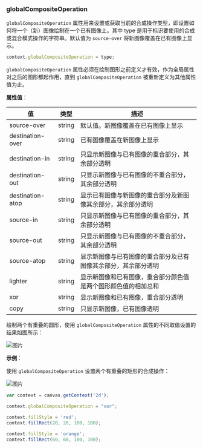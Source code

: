 ### globalCompositeOperation

`globalCompositeOperation` 属性用来设置或获取当前的合成操作类型，即设置如何将一个（新）图像绘制在一个已有图像上。其中 type 是用于标识要使用的合成或混合模式操作的字符串。默认值为 `source-over` 将新图像覆盖在已有图像上显示。
```js
context.globalCompositeOperation = type;
```
`globalCompositeOperation` 属性必须在绘制图形之前定义才有效，作为全局属性对之后的图形都起作用，直到 `globalCompositeOperation` 被重新定义为其他属性值为止。

**属性值**：

| 值     |  类型   | 描述              |
|------- |------  | ---------------- |
| source-over  | string |默认值。新图像覆盖在已有图像上显示  |
| destination-over | string |已有图像覆盖在新图像上显示  |
| destination-in   | string |只显示新图像与已有图像的重合部分，其余部分透明 |
| destination-out  | string |只显示新图像与已有图像的不重合部分，其余部分透明 |
| destination-atop | string |显示已有图像与新图像的重合部分及新图像其余部分，其余部分透明  |
| source-in   | string |只显示新图像与已有图像的重合部分，其余部分透明  |
| source-out  | string |只显示新图像与已有图像的不重合部分，其余部分透明 |
| source-atop | string |显示新图像与已有图像的重合部分及已有图像其余部分，其余部分透明  |
| lighter| string |显示新图像和已有图像，重合部分颜色值是两个图形颜色值的相加总和  |
| xor | string |显示新图像和已有图像，重合部分透明 |
| copy| string |只显示新图像，已有图像透明 |

绘制两个有重叠的圆形，使用 `globalCompositeOperation` 属性的不同取值设置的结果如图所示：

![图片](/img/game/canvas/globalCompositeO-001.png)


**示例**：

使用 `globalCompositeOperation` 设置两个有重叠的矩形的合成操作：

![图片](/img/game/canvas/globalCompositeO-002.png)

```js
var context = canvas.getContext('2d');

context.globalCompositeOperation = "xor";

context.fillStyle = 'red';
context.fillRect(20, 20, 100, 100);

context.fillStyle = 'orange';
context.fillRect(60, 60, 100, 100);
```

